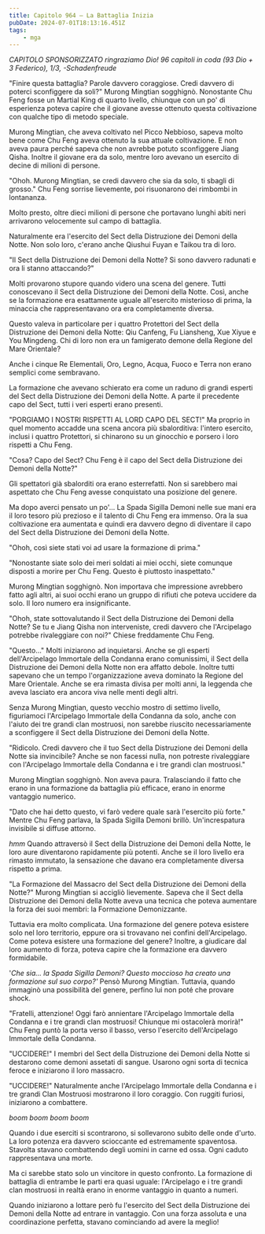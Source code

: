 ```yaml
---
title: Capitolo 964 – La Battaglia Inizia
pubDate: 2024-07-01T18:13:16.451Z
tags:
    - mga
---
```



<em>CAPITOLO SPONSORIZZATO ringraziamo Dio!
96 capitoli in coda (93 Dio + 3 Federico), 1/3,
-Schadenfreude</em>


"Finire questa battaglia? Parole davvero coraggiose. Credi davvero di poterci sconfiggere da soli?" Murong Mingtian sogghignò. Nonostante Chu Feng fosse un Martial King di quarto livello, chiunque con un po' di esperienza poteva capire che il giovane avesse ottenuto questa coltivazione con qualche tipo di metodo speciale.


Murong Mingtian, che aveva coltivato nel Picco Nebbioso, sapeva molto bene come Chu Feng aveva ottenuto la sua attuale coltivazione. E non aveva paura perché sapeva che non avrebbe potuto sconfiggere Jiang Qisha. Inoltre il giovane era da solo, mentre loro avevano un esercito di decine di milioni di persone.


"Ohoh. Murong Mingtian, se credi davvero che sia da solo, ti sbagli di grosso." Chu Feng sorrise lievemente, poi risuonarono dei rimbombi in lontananza.


Molto presto, oltre dieci milioni di persone che portavano lunghi abiti neri arrivarono velocemente sul campo di battaglia.


Naturalmente era l'esercito del Sect della Distruzione dei Demoni della Notte. Non solo loro, c'erano anche Qiushui Fuyan e Taikou tra di loro.


"Il Sect della Distruzione dei Demoni della Notte? Si sono davvero radunati e ora li stanno attaccando?"


Molti provarono stupore quando videro una scena del genere. Tutti conoscevano il Sect della Distruzione dei Demoni della Notte. Così, anche se la formazione era esattamente uguale all'esercito misterioso di prima, la minaccia che rappresentavano ora era completamente diversa.


Questo valeva in particolare per i quattro Protettori del Sect della Distruzione dei Demoni della Notte: Qiu Canfeng, Fu Liansheng, Xue Xiyue e You Mingdeng. Chi di loro non era un famigerato demone della Regione del Mare Orientale?


Anche i cinque Re Elementali, Oro, Legno, Acqua, Fuoco e Terra non erano semplici come sembravano.


La formazione che avevano schierato era come un raduno di grandi esperti del Sect della Distruzione dei Demoni della Notte. A parte il precedente capo del Sect, tutti i veri esperti erano presenti.


"PORGIAMO I NOSTRI RISPETTI AL LORD CAPO DEL SECT!" Ma proprio in quel momento accadde una scena ancora più sbalorditiva: l'intero esercito, inclusi i quattro Protettori, si chinarono su un ginocchio e porsero i loro rispetti a Chu Feng.


"Cosa? Capo del Sect? Chu Feng è il capo del Sect della Distruzione dei Demoni della Notte?"


Gli spettatori già sbalorditi ora erano esterrefatti. Non si sarebbero mai aspettato che Chu Feng avesse conquistato una posizione del genere.


Ma dopo averci pensato un po'... La Spada Sigilla Demoni nelle sue mani era il loro tesoro più prezioso e il talento di Chu Feng era immenso. Ora la sua coltivazione era aumentata e quindi era davvero degno di diventare il capo del Sect della Distruzione dei Demoni della Notte.


"Ohoh, così siete stati voi ad usare la formazione di prima."


"Nonostante siate solo dei meri soldati ai miei occhi, siete comunque disposti a morire per Chu Feng. Questo è piuttosto inaspettato."


Murong Mingtian sogghignò. Non importava che impressione avrebbero fatto agli altri, ai suoi occhi erano un gruppo di rifiuti che poteva uccidere da solo. Il loro numero era insignificante.


"Ohoh, state sottovalutando il Sect della Distruzione dei Demoni della Notte? Se tu e Jiang Qisha non interveniste, credi davvero che l'Arcipelago potrebbe rivaleggiare con noi?" Chiese freddamente Chu Feng.


"Questo..." Molti iniziarono ad inquietarsi. Anche se gli esperti dell'Arcipelago Immortale della Condanna erano comunissimi, il Sect della Distruzione dei Demoni della Notte non era affatto debole. Inoltre tutti sapevano che un tempo l'organizzazione aveva dominato la Regione del Mare Orientale. Anche se era rimasta divisa per molti anni, la leggenda che aveva lasciato era ancora viva nelle menti degli altri.


Senza Murong Mingtian, questo vecchio mostro di settimo livello, figuriamoci l'Arcipelago Immortale della Condanna da solo, anche con l'aiuto dei tre grandi clan mostruosi, non sarebbe riuscito necessariamente a sconfiggere il Sect della Distruzione dei Demoni della Notte.


"Ridicolo. Credi davvero che il tuo Sect della Distruzione dei Demoni della Notte sia invincibile? Anche se non facessi nulla, non potreste rivaleggiare con l'Arcipelago Immortale della Condanna e i tre grandi clan mostruosi."


Murong Mingtian sogghignò. Non aveva paura. Tralasciando il fatto che erano in una formazione da battaglia più efficace, erano in enorme vantaggio numerico.


"Dato che hai detto questo, vi farò vedere quale sarà l'esercito più forte." Mentre Chu Feng parlava, la Spada Sigilla Demoni brillò. Un'increspatura invisibile si diffuse attorno.


*hmm* Quando attraversò il Sect della Distruzione dei Demoni della Notte, le loro aure diventarono rapidamente più potenti. Anche se il loro livello era rimasto immutato, la sensazione che davano era completamente diversa rispetto a prima.


"La Formazione del Massacro del Sect della Distruzione dei Demoni della Notte?" Murong Mingtian si accigliò lievemente. Sapeva che il Sect della Distruzione dei Demoni della Notte aveva una tecnica che poteva aumentare la forza dei suoi membri: la Formazione Demonizzante.


Tuttavia era molto complicata. Una formazione del genere poteva esistere solo nel loro territorio, eppure ora si trovavano nei confini dell'Arcipelago. Come poteva esistere una formazione del genere? Inoltre, a giudicare dal loro aumento di forza, poteva capire che la formazione era davvero formidabile.


'<em>Che sia... la Spada Sigilla Demoni? Questo moccioso ha creato una formazione sul suo corpo?'</em> Pensò Murong Mingtian. Tuttavia, quando immaginò una possibilità del genere, perfino lui non poté che provare shock.


"Fratelli, attenzione! Oggi farò annientare l'Arcipelago Immortale della Condanna e i tre grandi clan mostruosi! Chiunque mi ostacolerà morirà!" Chu Feng puntò la porta verso il basso, verso l'esercito dell'Arcipelago Immortale della Condanna.


"UCCIDERE!" I membri del Sect della Distruzione dei Demoni della Notte si destarono come demoni assetati di sangue. Usarono ogni sorta di tecnica feroce e iniziarono il loro massacro.


"UCCIDERE!" Naturalmente anche l'Arcipelago Immortale della Condanna e i tre grandi Clan Mostruosi mostrarono il loro coraggio. Con ruggiti furiosi, iniziarono a combattere.


*boom boom boom boom*


Quando i due eserciti si scontrarono, si sollevarono subito delle onde d'urto. La loro potenza era davvero scioccante ed estremamente spaventosa. Stavolta stavano combattendo degli uomini in carne ed ossa. Ogni caduto rappresentava una morte.


Ma ci sarebbe stato solo un vincitore in questo confronto. La formazione di battaglia di entrambe le parti era quasi uguale: l'Arcipelago e i tre grandi clan mostruosi in realtà erano in enorme vantaggio in quanto a numeri.


Quando iniziarono a lottare però fu l'esercito del Sect della Distruzione dei Demoni della Notte ad entrare in vantaggio. Con una forza assoluta e una coordinazione perfetta, stavano cominciando ad avere la meglio!
                                


                                



